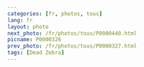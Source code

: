 ```yaml
---
categories: [fr, photos, tous]
lang: fr
layout: photo
next_photo: /fr/photos/tous/P0000440.html
picname: P0000326
prev_photo: /fr/photos/tous/P0000327.html
tags: [Dead Zebra]
---
```

